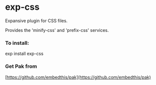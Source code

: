 exp-css
===

Expansive plugin for CSS files.

Provides the 'minify-css' and 'prefix-css' services.

### To install:

exp install exp-css

### Get Pak from

[https://github.com/embedthis/pak](https://github.com/embedthis/pak)
